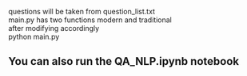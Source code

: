 questions will be taken from question_list.txt  
main.py has two functions modern and traditional  
after modifying accordingly  
python main.py  
## You can also run the QA_NLP.ipynb notebook